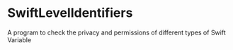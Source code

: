 # SwiftLevelIdentifiers
A program to check the privacy and permissions of different types of Swift Variable
